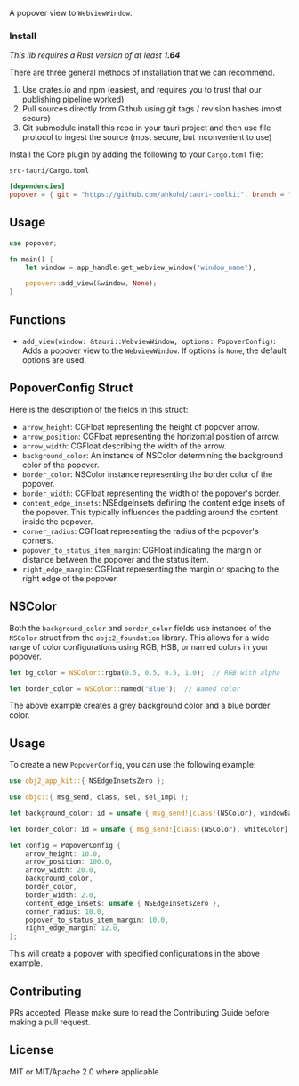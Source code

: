 A popover view to `WebviewWindow`.

### Install
_This lib requires a Rust version of at least **1.64**_

There are three general methods of installation that we can recommend.

1. Use crates.io and npm (easiest, and requires you to trust that our publishing pipeline worked)
2. Pull sources directly from Github using git tags / revision hashes (most secure)
3. Git submodule install this repo in your tauri project and then use file protocol to ingest the source (most secure, but inconvenient to use)

Install the Core plugin by adding the following to your `Cargo.toml` file:

`src-tauri/Cargo.toml`
```toml
[dependencies]
popover = { git = "https://github.com/ahkohd/tauri-toolkit", branch = "main" }
```

## Usage
```rust
use popover;

fn main() {
    let window = app_handle.get_webview_window("window_name");

    popover::add_view(&window, None);
}
```

## Functions

- `add_view(window: &tauri::WebviewWindow, options: PopoverConfig)`:
  Adds a popover view to the `WebviewWindow`. If options is `None`, the default options are used.


## PopoverConfig Struct
Here is the description of the fields in this struct:

- `arrow_height`: CGFloat representing the height of popover arrow.
- `arrow_position`: CGFloat representing the horizontal position of arrow.
- `arrow_width`: CGFloat describing the width of the arrow.
- `background_color`: An instance of NSColor determining the background color of the popover.
- `border_color`: NSColor instance representing the border color of the popover.
- `border_width`: CGFloat representing the width of the popover's border.
- `content_edge_insets`: NSEdgeInsets defining the content edge insets of the popover. This typically influences the padding around the content inside the popover.
- `corner_radius`: CGFloat representing the radius of the popover's corners.
- `popover_to_status_item_margin`: CGFloat indicating the margin or distance between the popover and the status item.
- `right_edge_margin`: CGFloat representing the margin or spacing to the right edge of the popover.

## NSColor
Both the `background_color` and `border_color` fields use instances of the `NSColor` struct from the `objc2_foundation` library. This allows for a wide range of color configurations using RGB, HSB, or named colors in your popover.

```rust
let bg_color = NSColor::rgba(0.5, 0.5, 0.5, 1.0);  // RGB with alpha

let border_color = NSColor::named("Blue");  // Named color
```

The above example creates a grey background color and a blue border color.

## Usage 

To create a new `PopoverConfig`, you can use the following example:

```rust
use obj2_app_kit::{ NSEdgeInsetsZero };

use objc::{ msg_send, class, sel, sel_impl };

let background_color: id = unsafe { msg_send![class!(NSColor), windowBackgroundColor] };

let border_color: id = unsafe { msg_send![class!(NSColor), whiteColor] };

let config = PopoverConfig {
    arrow_height: 10.0,
    arrow_position: 100.0,
    arrow_width: 20.0,
    background_color,
    border_color,
    border_width: 2.0,
    content_edge_insets: unsafe { NSEdgeInsetsZero },
    corner_radius: 10.0,
    popover_to_status_item_margin: 10.0,
    right_edge_margin: 12.0,
};
```

This will create a popover with specified configurations in the above example.


## Contributing

PRs accepted. Please make sure to read the Contributing Guide before making a pull request.

## License
MIT or MIT/Apache 2.0 where applicable
